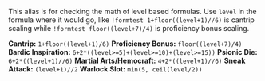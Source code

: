 This alias is for checking the math of level based formulas. Use `level` in the formula where it would go, like `!formtest 1+floor((level+1)//6)` is cantrip scaling while `!formtest floor((level+7)/4)` is proficiency bonus scaling.
 
**Cantrip:** `1+floor((level+1)/6)`
**Proficiency Bonus:** `floor((level+7)/4)`
**Bardic Inspiration:** `6+2*((level>=5)+(level>=10)+(level>=15))`
**Psionic Die:** `6+2*((level+1)//6)`
**Martial Arts/Hemocraft:** `4+2*((level+1)//6)`
**Sneak Attack:** `(level+1)//2`
**Warlock Slot:** `min(5, ceil(level/2))`